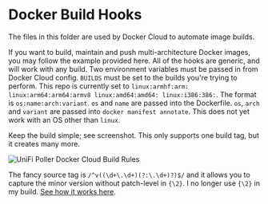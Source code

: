 # Docker Build Hooks

The files in this folder are used by Docker Cloud to automate image builds.

If you want to build, maintain and push multi-architecture Docker images, you may
follow the example provided here. All of the hooks are generic, and will work with
any build. Two environment variables must be passed in from Docker Cloud config.
`BUILDS` must be set to the builds you're trying to perform. This repo is currently
set to `linux:armhf:arm: linux:arm64:arm64:armv8 linux:amd64:amd64: linux:i386:386:`.
The format is `os:name:arch:variant`. `os` and `name` are passed into the Dockerfile.
`os`, `arch` and `variant` are passed into `docker manifest annotate`. This does not
yet work with an OS other than `linux`.

Keep the build simple; see screenshot. This only supports one build tag, but it creates many more.

![UniFi Poller Docker Cloud Build Rules](https://raw.githubusercontent.com/wiki/davidnewhall/unifi-poller/images/unifi-poller-build-rules.png "UniFi Poller Docker Cloud Build Rules")

The fancy source tag is `/^v((\d+\.\d+)(?:\.\d+)?)$/` and it allows you to capture
the minor version without patch-level in `{\2}`. I no longer use `{\2}` in my build.
[See how it works here](https://regex101.com/r/fzt6ki/1).
